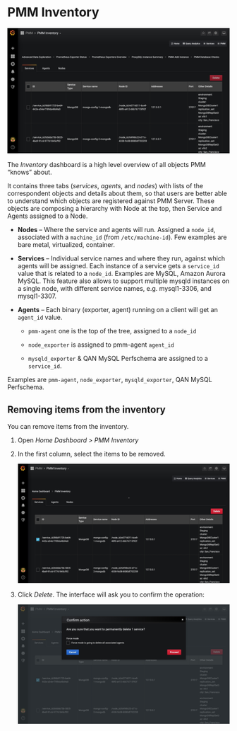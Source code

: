 # PMM Inventory

![image](../../_images/PMM_Inventory.jpg)

The *Inventory* dashboard is a high level overview of all objects PMM “knows” about.

It contains three tabs (*services*, *agents*, and *nodes*) with lists of the correspondent objects and details about them, so that users are better able to understand which objects are registered against PMM Server. These objects are composing a hierarchy with Node at the top, then Service and Agents assigned to a Node.

* **Nodes** – Where the service and agents will run. Assigned a `node_id`, associated with a `machine_id` (from `/etc/machine-id`). Few examples are bare metal, virtualized, container.

* **Services** – Individual service names and where they run, against which agents will be assigned. Each instance of a service gets a `service_id` value that is related to a `node_id`. Examples are MySQL, Amazon Aurora MySQL. This feature also allows to support multiple mysqld instances on a single node, with different service names, e.g. mysql1-3306, and mysql1-3307.

* **Agents** – Each binary (exporter, agent) running on a client will get an `agent_id` value.

    * `pmm-agent` one is the top of the tree, assigned to a `node_id`

    * `node_exporter` is assigned to pmm-agent `agent_id`

    * `mysqld_exporter` & QAN MySQL Perfschema are assigned to a `service_id`.

Examples are `pmm-agent`, `node_exporter`, `mysqld_exporter`, QAN MySQL Perfschema.

## Removing items from the inventory

You can remove items from the inventory.

1. Open *Home Dashboard > PMM Inventory*

2. In the first column, select the items to be removed.

    ![image](../../_images/PMM_Inventory_Item_Selection.jpg)

3. Click *Delete*. The interface will ask you to confirm the operation:

    ![image](../../_images/PMM_Inventory_Item_Delete.jpg)
